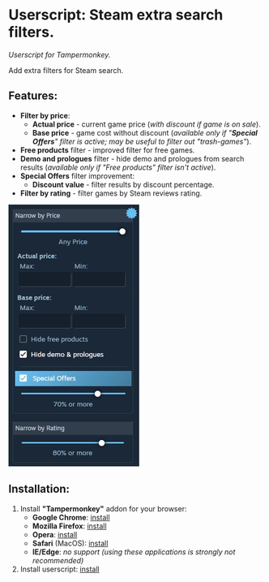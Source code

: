 # Userscript: Steam extra search filters.
*Userscript for Tampermonkey.*

Add extra filters for Steam search.
## Features:
* **Filter by price**:
    * **Actual price** - current game price (*with discount if game is on sale*).
    * **Base price** - game cost without discount (*available only if "**Special Offers**" filter is active; may be useful to filter out "trash-games"*).
* **Free products** filter - improved filter for free games.
* **Demo and prologues** filter - hide demo and prologues from search results (*available only if "Free products" filter isn't active*).
* **Special Offers** filter improvement:
    * **Discount value** - filter results by discount percentage.
* **Filter by rating** - filter games by Steam reviews rating.

![Preview](https://github.com/Xeloses/steam-extra-search-filters/blob/master/preview/preview.jpg)

## Installation:
1. Install **"Tampermonkey"** addon for your browser:
    * **Google Chrome**: [install](https://chrome.google.com/webstore/detail/tampermonkey/dhdgffkkebhmkfjojejmpbldmpobfkfo)
    * **Mozilla Firefox**: [install](https://addons.mozilla.org/ru/firefox/addon/tampermonkey/)
    * **Opera**: [install](https://addons.opera.com/en/extensions/details/tampermonkey-beta/)
    * **Safari** (MacOS): [install](https://apps.apple.com/us/app/tampermonkey/id1482490089)
    * **IE/Edge**: *no support (using these applications is strongly not recommended)*
2. Install userscript: [install](https://github.com/Xeloses/steam-extra-search-filters/raw/master/steam-extra-search-filters.user.js)